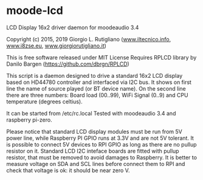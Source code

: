 # moode-lcd
LCD Display 16x2 driver daemon for moodeaudio 3.4

Copyright (c) 2015, 2019 Giorgio L. Rutigliano
(www.iltecnico.info, www.i8zse.eu, www.giorgiorutigliano.it)

This is free software released under MIT License
Requires RPLCD library by Danilo Bargen (https://github.com/dbrgn/RPLCD)

This script is a daemon designed to drive a standard 16x2 LCD display based 
on HD44780 controller and interfaced via I2C bus.
It shows on first line the name of source played (or BT device name).
On the second line there are three numbers: Board load (00..99), WiFi Signal (0..9)
and CPU temperature (degrees celtius).

It can be started from /etc/rc.local
Tested with moodeaudio 3.4 and raspberry pi-zero.

Please notice that standard LCD display modules must be run from 5V power line, 
while Raspberry PI GPIO runs at 3.3V and are not 5V tolerant. It is possible to
connect 5V devices to RPI GPIO as long as there are no pullup resistor on it.
Standard LCD I2C inteface boards are fitted with pullup resistor, that must be
removed to avoid damages to Raspberry. It is better to measure voltage on SDA and
SCL lines before connect them to RPI and check that voltage is ok: it should be near
zero V.
